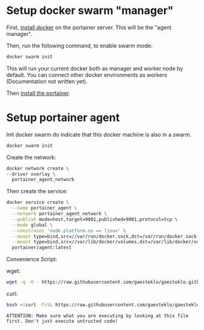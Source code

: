 # Setup docker swarm "manager"

First, [install docker](./docker.md) on the portainer server. This will be the "agent manager".

Then, run the following command, to enable swarm mode:
```bash
docker swarm init
```
This will run your current docker both as manager and worker node by default. You can connect other docker environments as workers (Documentation not written yet).

Then [install the portainer](./portainer.md).

# Setup portainer agent

Init docker swarm do indicate that this docker machine is also in a swarm.
```bash
docker swarm init
```

Create the network:
```bash
docker network create \
--driver overlay \
  portainer_agent_network
```

Then create the service:
```bash
docker service create \
  --name portainer_agent \
  --network portainer_agent_network \
  --publish mode=host,target=9001,published=9001,protocol=tcp \
  --mode global \
  --constraint 'node.platform.os == linux' \
  --mount type=bind,src=//var/run/docker.sock,dst=/var/run/docker.sock \
  --mount type=bind,src=//var/lib/docker/volumes,dst=/var/lib/docker/volumes \
  portainer/agent:latest
```

Convenience Script:

wget:
```bash
wget -q -O - https://raw.githubusercontent.com/gaesteklo/gaesteklo.github.io/main/scripts/docker-swarm.sh | bash
```

curl:
```bash
bash <(curl -fsSL https://raw.githubusercontent.com/gaesteklo/gaesteklo.github.io/main/scripts/docker-swarm.sh)
```

    ATTENTION: Make sure what you are executing by looking at this file first. Don't just execute untrusted code!
